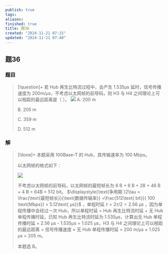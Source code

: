 ```yaml
---
publish: true
tags: 
aliases: 
finished: true
title: 题36
created: "2024-11-21 07:15"
updated: "2024-11-21 07:40"
---
```

## 题36
### 题目
> [!question]+
> 若 Hub 再生比特流过程中，会产生 1.535μs 延时，信号传播速度为 200m/μs，不考虑以太网帧的前导码，则 H3 与 H4 之间理论上可以相距的最远距离是（ ）。
> ![](https://img.hwenyi.tech/202411211514672.webp)
> A. 200 m
> 
> B. 205 m
> 
> C. 359 m
> 
> D. 512 m
### 解
> [!done]+
> 本题采用 100Base-T 的 Hub，其传输速率为 100 Mbps。
> 
> 以太网帧的格式如下：
> 
> ![](https://pica.zhimg.com/v2-4b28c44b4696e69a32b0ce7ae732bfd2_r.jpg)
> 
> 不考虑以太网帧的前导码，以太网帧的最短帧长为 6 B + 6 B + 2B + 46 B + 4 B = 64B = 512 bit。 $\displaystyle{\text{争用期 }2\tau = \frac{\text{最短帧长}}{\text{数据传输率}} =\frac{512\text{ bit}}{ 100 \text{Mbps}} = 5.12\text{ μs}}$ ，单程时延 $\tau = 2\tau /2 = 2.56\text{ μs}$ ，因为单程传播中会经过一次 Hub，所以单程时延 = Hub 再生比特流时延 + 无 Hub 单程传播时延，已知 Hub 再生比特流时延为 1.535μs，计算出无 Hub 单程传播时延 = 2.56 μs - 1.535μs = 1.025 μs，H3 与 H4 之间理论上可以相距的最远距离 = 信号传播速度 × 无 Hub 单程传播时延 = 200 m/μs × 1.025 μs = 205 m。
> 
> 本题选 B。